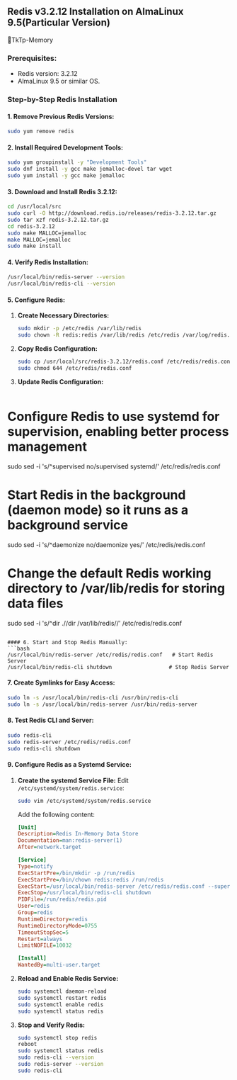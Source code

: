 ## Redis v3.2.12 Installation on AlmaLinux 9.5(Particular Version)
🚀TkTp-Memory

### Prerequisites:
- Redis version: 3.2.12
- AlmaLinux 9.5 or similar OS.

### Step-by-Step Redis Installation

#### 1. Remove Previous Redis Versions:
```bash
sudo yum remove redis
```

#### 2. Install Required Development Tools:
```bash
sudo yum groupinstall -y "Development Tools"
sudo dnf install -y gcc make jemalloc-devel tar wget
sudo yum install -y gcc make jemalloc
```

#### 3. Download and Install Redis 3.2.12:
```bash
cd /usr/local/src
sudo curl -O http://download.redis.io/releases/redis-3.2.12.tar.gz
sudo tar xzf redis-3.2.12.tar.gz
cd redis-3.2.12
sudo make MALLOC=jemalloc
make MALLOC=jemalloc
sudo make install
```

#### 4. Verify Redis Installation:
```bash
/usr/local/bin/redis-server --version
/usr/local/bin/redis-cli --version
```

#### 5. Configure Redis:

1. **Create Necessary Directories:**
   ```bash
   sudo mkdir -p /etc/redis /var/lib/redis
   sudo chown -R redis:redis /var/lib/redis /etc/redis /var/log/redis.log
   ```

2. **Copy Redis Configuration:**
   ```bash
   sudo cp /usr/local/src/redis-3.2.12/redis.conf /etc/redis/redis.conf
   sudo chmod 644 /etc/redis/redis.conf
   ```

3. **Update Redis Configuration:**
   ```bash
# Configure Redis to use systemd for supervision, enabling better process management
sudo sed -i 's/^supervised no/supervised systemd/' /etc/redis/redis.conf  

# Start Redis in the background (daemon mode) so it runs as a background service
sudo sed -i 's/^daemonize no/daemonize yes/' /etc/redis/redis.conf  

# Change the default Redis working directory to /var/lib/redis for storing data files
sudo sed -i 's/^dir .\//dir \/var\/lib\/redis\//' /etc/redis/redis.conf  
   ```

#### 6. Start and Stop Redis Manually:
```bash
/usr/local/bin/redis-server /etc/redis/redis.conf   # Start Redis Server
/usr/local/bin/redis-cli shutdown                  # Stop Redis Server
```

#### 7. Create Symlinks for Easy Access:
```bash
sudo ln -s /usr/local/bin/redis-cli /usr/bin/redis-cli
sudo ln -s /usr/local/bin/redis-server /usr/bin/redis-server
```

#### 8. Test Redis CLI and Server:
```bash
sudo redis-cli
sudo redis-server /etc/redis/redis.conf
sudo redis-cli shutdown
```

#### 9. Configure Redis as a Systemd Service:

1. **Create the systemd Service File:**
   Edit `/etc/systemd/system/redis.service`:
   ```bash
   sudo vim /etc/systemd/system/redis.service
   ```
   Add the following content:
   ```ini
   [Unit]
   Description=Redis In-Memory Data Store
   Documentation=man:redis-server(1)
   After=network.target

   [Service]
   Type=notify
   ExecStartPre=/bin/mkdir -p /run/redis
   ExecStartPre=/bin/chown redis:redis /run/redis
   ExecStart=/usr/local/bin/redis-server /etc/redis/redis.conf --supervised systemd
   ExecStop=/usr/local/bin/redis-cli shutdown
   PIDFile=/run/redis/redis.pid
   User=redis
   Group=redis
   RuntimeDirectory=redis
   RuntimeDirectoryMode=0755
   TimeoutStopSec=5
   Restart=always
   LimitNOFILE=10032

   [Install]
   WantedBy=multi-user.target
   ```

2. **Reload and Enable Redis Service:**
   ```bash
   sudo systemctl daemon-reload
   sudo systemctl restart redis
   sudo systemctl enable redis
   sudo systemctl status redis
   ```

3. **Stop and Verify Redis:**
   ```bash
   sudo systemctl stop redis
   reboot
   sudo systemctl status redis
   sudo redis-cli --version
   sudo redis-server --version
   sudo redis-cli
   ```

